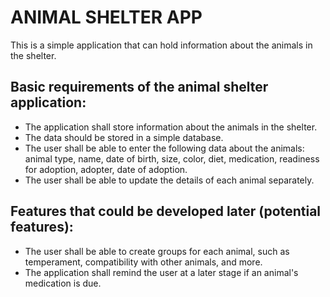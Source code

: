 # ANIMAL SHELTER APP

This is a simple application that can hold information about the animals in the shelter.

## Basic requirements of the animal shelter application:

- The application shall store information about the animals in the shelter.
- The data should be stored in a simple database.
- The user shall be able to enter the following data about the animals: animal type, name, date of birth, size, color, diet, medication, readiness for adoption, adopter, date of adoption.
- The user shall be able to update the details of each animal separately.

## Features that could be developed later (potential features):

- The user shall be able to create groups for each animal, such as temperament, compatibility with other animals, and more.
- The application shall remind the user at a later stage if an animal's medication is due.